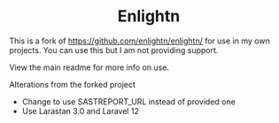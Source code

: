 <h1 align="center">Enlightn</h1>

This is a fork of https://github.com/enlightn/enlightn/ for use in my own projects.  You can use this but I am not providing support.

View the main readme for more info on use.

Alterations from the forked project
- Change to use SASTREPORT_URL instead of provided one
- Use Larastan 3.0 and Laravel 12
